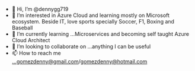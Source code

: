 - 👋 Hi, I’m @dennygg719
- 👀 I’m interested in Azure Cloud and learning mostly on Microsoft ecosystem. Beside IT, love sports specially Soccer, F1, Boxing and Baseball
- 🌱 I’m currently learning ...Microservices and becoming self taught Azure Cloud Architect
- 💞️ I’m looking to collaborate on ...anything I can be useful
- 📫 How to reach me ...gomezdenny@gmail.com/gomezdenny@hotmail.com

<!---
dennygg719/dennygg719 is a ✨ special ✨ repository because its `README.md` (this file) appears on your GitHub profile.
You can click the Preview link to take a look at your changes.
--->
